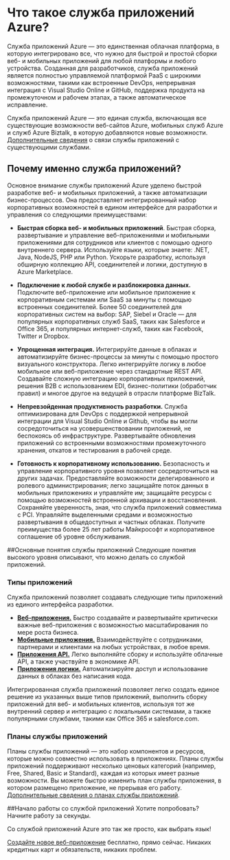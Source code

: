 <properties 
	pageTitle="Что такое служба приложений Azure" 
	description="Узнайте, почему служба приложений Azure — лучшая платформа для разработки веб- и мобильных приложений." 
	services="app-service" 
	documentationCenter="" 
	authors="omarkmsft" 
	manager="dwrede" 
	editor="jimbe"/>

<tags 
	ms.service="app-service" 
	ms.workload="web" 
	ms.tgt_pltfrm="na" 
	ms.devlang="na" 
	ms.topic="article" 
	ms.date="03/13/2015" 
	ms.author="omark"/>

# Что такое служба приложений Azure?
Служба приложений Azure — это единственная облачная платформа, в которую интегрировано все, что нужно для быстрой и простой сборки веб- и мобильных приложений для любой платформы и любого устройства. Созданная для разработчиков, служба приложений является полностью управляемой платформой PaaS с широкими возможностями, такими как встроенные DevOps, непрерывная интеграция с Visual Studio Online и GitHub, поддержка продукта на промежуточном и рабочем этапах, а также автоматическое исправление.

Служба приложений Azure — это единая служба, включающая все существующие возможности веб-сайтов Azure, мобильных служб Azure и служб Azure Biztalk, в которую добавляются новые возможности. [Дополнительные сведения](http://azure.microsoft.com/documentation/services/app-service/) о связи службы приложений с существующими службами.

## Почему именно служба приложений?
Основное внимание службы приложений Azure уделено быстрой разработке веб- и мобильных приложений, а также автоматизации бизнес-процессов. Она предоставляет интегрированный набор корпоративных возможностей в едином интерфейсе для разработки и управления со следующими преимуществами:

- **Быстрая сборка веб- и мобильных приложений**. Быстрая сборка, развертывание и управление веб-приложениями и мобильными приложениями для сотрудников или клиентов с помощью одного внутреннего сервера. Используйте языки, которые знаете: .NET, Java, NodeJS, PHP или Python. Ускорьте разработку, используя обширную коллекцию API, соединителей и логики, доступную в Azure Marketplace.

- **Подключение к любой службе и разблокировка данных.** Подключите веб-приложение или мобильное приложение к корпоративным системам или SaaS за минуты с помощью встроенных соединителей. Более 50 соединителей для корпоративных систем на выбор: SAP, Siebel и Oracle — для популярных корпоративных служб SaaS, таких как Salesforce и Office 365, и популярных интернет-служб, таких как Facebook, Twitter и Dropbox.

- **Упрощенная интеграция.** Интегрируйте данные в облаках и автоматизируйте бизнес-процессы за минуты с помощью простого визуального конструктора. Легко интегрируйте логику в любое мобильное или веб-приложение через стандартные REST API. Создавайте сложную интеграцию корпоративных приложений, решения B2B с использованием EDI, бизнес-политики (обработчик правил) и многое другое на ведущей в отрасли платформе BizTalk.

- **Непревзойденная продуктивность разработки.** Служба оптимизирована для DevOps с поддержкой непрерывной интеграции для Visual Studio Online и Github, чтобы вы могли сосредоточиться на усовершенствовании приложений, не беспокоясь об инфраструктуре. Развертывайте обновления приложений со встроенными возможностями промежуточного хранения, откатов и тестирования в рабочей среде.

- **Готовность к корпоративному использованию.** Безопасность и управление корпоративного уровня позволяет сосредоточиться на других задачах. Предоставляйте возможности делегированного и ролевого администрирования; легко защищайте поток данных в мобильных приложениях и управляйте им; защищайте ресурсы с помощью возможностей встроенной архивации и восстановления. Сохраняйте уверенность, зная, что служба приложений совместима с PCI. Управляйте выделенными средами и возможностью развертывания в общедоступных и частных облаках. Получите преимущества более 25 лет работы Майкрософт и корпоративное соглашение об уровне обслуживания.


##Основные понятия службы приложений
Следующие понятия высокого уровня описывают, что можно делать со службой приложений.

### Типы приложений
Служба приложений позволяет создавать следующие типы приложений из единого интерфейса разработки.

- [**Веб-приложения.**](../app-service-web-overview) Быстро создавайте и развертывайте критически важные веб-приложения с возможностью масштабирования по мере роста бизнеса.
- [**Мобильные приложения.**](../app-service-mobile-value-prop-preview) Взаимодействуйте с сотрудниками, партнерами и клиентами на любых устройствах, в любое время.
- [**Приложения API.**](../app-service-api-apps-why-best-platform) Легко выполняйте сборку и используйте облачные API, а также участвуйте в экономике API.
- [**Приложения логики.**](../app-service-logic-what-are-logic-apps) Автоматизируйте доступ и использование данных в облаках без написания кода.

Интегрированная служба приложений позволяет легко создать единое решение из указанных выше типов приложений, выполнить сборку приложений для веб- и мобильных клиентов, используя тот же внутренний сервер и интеграцию с локальными системами, а также популярными службами, такими как Office 365 и salesforce.com.

### Планы службы приложений
Планы службы приложений — это набор компонентов и ресурсов, которые можно совместно использовать в приложениях. Планы службы приложений поддерживают несколько ценовых категорий (например, Free, Shared, Basic и Standard), каждая из которых имеет разные возможности. Вы можете быстро изменить план службы приложения, в котором размещено приложение, не прерывая его работу. [Дополнительные сведения о планах службы приложений](../web-sites-web-hosting-plan-overview.md).

##Начало работы со службой приложений
Хотите попробовать? Начните работу за секунды.

Со службой приложений Azure это так же просто, как выбрать язык!

[Создайте новое веб-приложение](http://go.microsoft.com/fwlink/?LinkId=523751) бесплатно, прямо сейчас. Никаких кредитных карт и обязательств, никаких проблем.
 

<!---HONumber=62-->